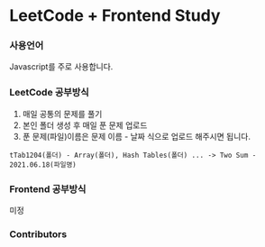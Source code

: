 # LeetCode + Frontend Study

### 사용언어
Javascript를 주로 사용합니다. 

### LeetCode 공부방식
1. 매일 공통의 문제를 풀기
2. 본인 폴더 생성 후 매일 푼 문제 업로드
3. 푼 문제(파일)이름은 문제 이름 - 날짜 식으로 업로드 해주시면 됩니다.

```
tTab1204(폴더) - Array(폴더), Hash Tables(폴더) ... -> Two Sum - 2021.06.18(파일명)  
```

### Frontend 공부방식 
미정

### Contributors



